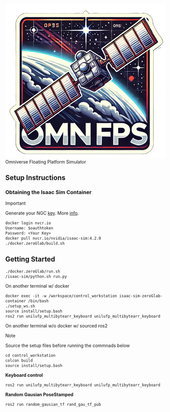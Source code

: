 ![OMNIFPS_LOGO](data/omnifps.png) 
Omniverse Floating Platform Simulator

## Setup Instructions
### Obtaining the Isaac Sim Container

> [!IMPORTANT]
> Generate your NGC [key](https://docs.nvidia.com/ngc/gpu-cloud/ngc-user-guide/index.html#generating-api-key).
> More [info](https://catalog.ngc.nvidia.com/orgs/nvidia/containers/isaac-sim).

```
docker login nvcr.io
Username: $oauthtoken
Password: <Your Key>
docker pull nvcr.io/nvidia/isaac-sim:4.2.0
./docker.zeroGlab/build.sh
```


## Getting Started
```
./docker.zeroGlab/run.sh
/isaac-sim/python.sh run.py
```


On another terminal w/ docker 

```
docker exec -it -w /workspace/control_workstation isaac-sim-zeroGlab-container /bin/bash
./setup_ws.sh
source install/setup.bash
ros2 run unilufp_multibytearr_keyboard unilufp_multibytearr_keyboard
```

On another terminal w/o docker w/ sourced ros2

>[!Note]
> Source the setup files before running the commnads below
> ```
> cd control_workstation
> colcon build
> source install/setup.bash
> ```

**Keyboard control**
```
ros2 run unilufp_multibytearr_keyboard unilufp_multibytearr_keyboard
```

**Random Gausian PoseStamped**
```
ros2 run random_gausian_tf rand_gau_tf_pub
```
